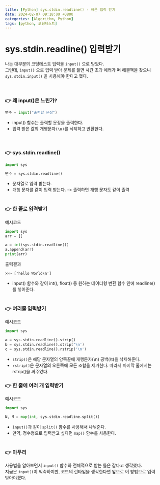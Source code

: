 ```yaml
---
title: [Python] sys.stdin.readline() - 빠른 입력 받기
date: 2024-02-07 09:18:00 +0800
categories: [Algorithm, Python]
tags: [python, 코딩테스트]
---
```


# sys.stdin.readline() 입력받기
나는 대부분의 코딩테스트 입력을 `input()` 으로 받았다.  
그런데, `input()` 으로 입력 받아 문제를 풀면 시간 초과 에러가 떠 해결책을 찾으니 `sys.stdin.input()` 을 사용해야 한다고 했다.  
<br></br>

### 👉 왜 input()은 느린가?

```python
변수 = input("출력할 문장")
```

- input() 함수는 출력할 문장을 출력한다.
- 입력 받은 값의 개행문자`(\n)`를 삭제하고 반환한다.   
<br></br>

### 👉 sys.stdin.readline()
```python
import sys

변수 = sys.stdin.readline()
```
- 문자열로 입력 받는다.
- 개행 문자를 같이 입력 받는다.
  -> 출력하면 개행 문자도 같이 출력
<br></br>

### 👉 한 줄로 입력받기
예시코드
```python
import sys
arr = []

a = int(sys.stdin.readline())
a.append(arr)
print(arr)
```
출력결과
```
>>> ['hello World\n']
```

- input() 함수와 같이 int(), float() 등 원하는 데이터형 변환 함수 안에 readline() 를 넣어준다.
<br></br>

### 👉 여러줄 입력받기
예시코드
```python
import sys

a = sys.stdin.readline().strip()
b = sys.stdin.readline().strip('\n')
c = sys.stdin.readline().rstrip('\n')
```
- `strip()`은 해당 문자열의 양쪽끝에 개행문자(\n) 공백(\t)을 삭제해준다.
- `rstrip()`은 문자열의 오른쪽에 모든 조합을 제거한다. 따라서 마지막 줄에서는 rstrip()을 써주었다.

### 👉 한 줄에 여러 개 입력받기
예시코드
```python
import sys

N, M = map(int, sys.stdin.readline.split())
```
- `input()`과 같이 `split()` 함수를 사용해서 나눠준다.
- 만약, 정수형으로 입력받고 싶다면 `map()` 함수를 사용한다.
<br></br>

### 👉 마무리
사용법을 알아보면서 `input()` 함수와 전체적으로 받는 틀은 같다고 생각했다.   
지금은 `input()`이 익숙하지만, 코드의 런타임을 생각한다면 앞으로 이 방법으로 입력 받아야겠다.  